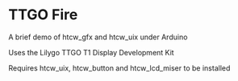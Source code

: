 # TTGO Fire

A brief demo of htcw_gfx and htcw_uix under Arduino

Uses the Lilygo TTGO T1 Display Development Kit

Requires htcw_uix, htcw_button and htcw_lcd_miser to be installed
